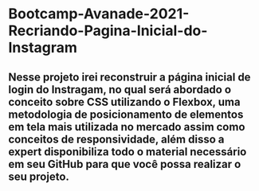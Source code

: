 # Bootcamp-Avanade-2021-Recriando-Pagina-Inicial-do-Instagram
## Nesse projeto irei reconstruir a página inicial de login do Instragam, no qual será abordado o conceito sobre CSS utilizando o Flexbox, uma metodologia de posicionamento de elementos em tela mais utilizada no mercado assim como conceitos de responsividade, além disso a expert disponibiliza todo o material necessário em seu GitHub para que você possa realizar o seu projeto.
